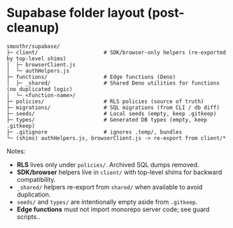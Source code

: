 # Supabase folder layout (post-cleanup)

```
smoothr/supabase/
├─ client/                     # SDK/browser-only helpers (re-exported by top-level shims)
│  ├─ browserClient.js
│  └─ authHelpers.js
├─ functions/                  # Edge functions (Deno)
│  ├─ _shared/                 # Shared Deno utilities for functions (no duplicated logic)
│  └─ <function-name>/
├─ policies/                   # RLS policies (source of truth)
├─ migrations/                 # SQL migrations (from CLI / db diff)
├─ seeds/                      # Local seeds (empty, keep .gitkeep)
├─ types/                      # Generated DB types (empty, keep .gitkeep)
├─ .gitignore                  # ignores .temp/, bundles
└─ (shims) authHelpers.js, browserClient.js -> re-export from client/*
```

Notes:
- **RLS** lives only under `policies/`. Archived SQL dumps removed.
- **SDK/browser** helpers live in `client/` with top-level shims for backward compatibility.
- `_shared/` helpers re-export from `shared/` when available to avoid duplication.
- `seeds/` and `types/` are intentionally empty aside from `.gitkeep`.
- **Edge functions** must not import monorepo server code; see guard scripts..
